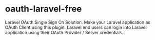 # oauth-laravel-free
Laravel OAuth Single Sign On Solution. Make your Laravel application as OAuth Client using this plugin. Laravel end users can login into Laravel application using their OAuth Provider / Server credentials.
